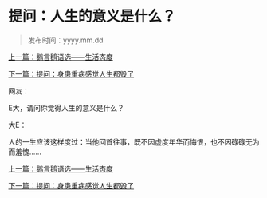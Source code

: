 # 提问：人生的意义是什么？

>发布时间：yyyy.mm.dd

[上一篇：鹅言鹅语选——生活态度 ](/social/article63)

[下一篇：提问：身患重病感觉人生都毁了](/social/article66)

网友：

E大，请问你觉得人生的意义是什么？



大E：

人的一生应该这样度过：当他回首往事，既不因虚度年华而悔恨，也不因碌碌无为而羞愧……

[上一篇：鹅言鹅语选——生活态度 ](/social/article63)

[下一篇：提问：身患重病感觉人生都毁了](/social/article66)

